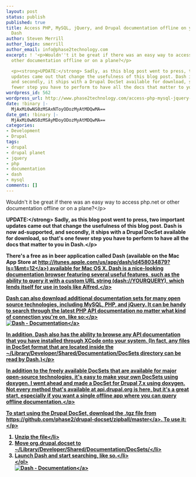 ```yaml
---
layout: post
status: publish
published: true
title: Access PHP, MySQL, jQuery, and Drupal documentation offline on your Mac with
  Dash
author: Steven Merrill
author_login: smerrill
author_email: info@phase2technology.com
excerpt: ! '<p>Wouldn''t it be great if there was an easy way to access php.net or
  other documentation offline or on a plane?</p>

  <p><strong>UPDATE:</strong> Sadly, as this blog post went to press, two important
  updates came out that change the usefulness of this blog post. Dash is now ad-supported,
  and secondly, it ships with a Drupal DocSet available for download, so that''s one
  fewer step you have to perform to have all the docs that matter to you in Dash.</p>'
wordpress_id: 562
wordpress_url: http://www.phase2technology.com/access-php-mysql-jquery-and-drupal-documentation-offline-on-your-mac-with-dash/
date: !binary |-
  MjAxMi0wNS0zMSAxNToyODozMyAtMDQwMA==
date_gmt: !binary |-
  MjAxMi0wNS0zMSAyMDoyODozMyAtMDQwMA==
categories:
- Development
- Drupal
tags:
- drupal
- drupal planet
- jquery
- php
- documentation
- dash
- mysql
comments: []
---
```

<p>Wouldn't it be great if there was an easy way to access php.net or other documentation offline or on a plane?<&#47;p></p>
<p><strong>UPDATE:<&#47;strong> Sadly, as this blog post went to press, two important updates came out that change the usefulness of this blog post. Dash is now ad-supported, and secondly, it ships with a Drupal DocSet available for download, so that's one fewer step you have to perform to have all the docs that matter to you in Dash.<&#47;p></p>
<p>There's a free as in beer application called Dash (available on the Mac App Store at <a href="http:&#47;&#47;itunes.apple.com&#47;us&#47;app&#47;dash&#47;id458034879?ls=1&amp;mt=12" title="http:&#47;&#47;itunes.apple.com&#47;us&#47;app&#47;dash&#47;id458034879?ls=1&amp;mt=12">http:&#47;&#47;itunes.apple.com&#47;us&#47;app&#47;dash&#47;id458034879?ls=1&amp;mt=12<&#47;a>) available for Mac OS X. Dash is a nice-looking documentation browser featuring several useful features, such as the ability to query it with a custom URL string (dash:&#47;&#47;YOURQUERY), which lends itself for use in tools like Alfred.<&#47;p></p>
<p>Dash can also download additional documentation sets for many open source technologies, including MySQL, PHP, and jQuery. It can be handy to search through the latest PHP API documentation no matter what kind of connection you're on, like so:<&#47;p><br />
<a href="https:&#47;&#47;skitch.com&#47;00sven&#47;87u7b&#47;dash-documentation"><img src="https:&#47;&#47;img.skitch.com&#47;20120530-ttupxms7g3b48xep9yu3qk8rs2.medium.jpg" alt="Dash - Documentation" &#47;><&#47;a></p>
<p>In addition, Dash also has the ability to browse any API documentation that you have installed through XCode onto your system. (In fact, any files in DocSet format that are located inside the ~&#47;Library&#47;Developer&#47;Shared&#47;Documentation&#47;DocSets directory can be read by Dash.)<&#47;p></p>
<p>In addition to the freely available DocSets that are available for major open-source technologies, it's easy to make your own DocSets using doxygen. I went ahead and made a DocSet for Drupal 7.x using doxygen. Not every method that's available at api.drupal.org is here, but it's a great start, especially if you want a single offline app where you can query offline documentation.<&#47;p></p>
<p>To start using the Drupal DocSet, download the .tgz file from <a href="https:&#47;&#47;github.com&#47;phase2&#47;drupal-docset&#47;zipball&#47;master" title="https:&#47;&#47;github.com&#47;phase2&#47;drupal-docset&#47;zipball&#47;master">https:&#47;&#47;github.com&#47;phase2&#47;drupal-docset&#47;zipball&#47;master<&#47;a>. To use it:<&#47;p></p>
<ol>
<li>Unzip the file<&#47;li>
<li>Move org.drupal.docset to ~&#47;Library&#47;Developer&#47;Shared&#47;Documentation&#47;DocSets&#47;<&#47;li>
<li>Launch Dash and start searching, like so.<&#47;li><br />
<&#47;ol><br />
<a href="https:&#47;&#47;skitch.com&#47;00sven&#47;87u44&#47;dash-documentation"><img src="https:&#47;&#47;img.skitch.com&#47;20120530-rrgw89tfht2g7ie3ejys98xssr.medium.jpg" alt="Dash - Documentation" &#47;><&#47;a></p>
